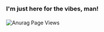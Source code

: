 ### I'm just here for the vibes, man!

<div style="padding-top: 4px;"><img src="https://komarev.com/ghpvc/?username=heyanurag&label=Views&color=blue&style=flat-square" alt="Anurag Page Views" /></div>

